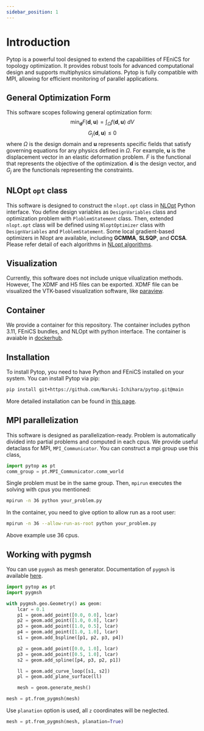 ```yaml
---
sidebar_position: 1
---
```


# Introduction

Pytop is a powerful tool designed to extend the capabilities of FEniCS for topology optimization. It provides robust tools for advanced computational design and supports multiphysics simulations. Pytop is fully compatible with MPI, allowing for efficient monitoring of parallel applications.

## General Optimization Form

This software scopes following general optimization form:
$$
\min_{\bm d} F(\bm d, \bm u) = \int_\Omega f(\bm d, \bm u) \ dV
$$
$$
G_j(\bm d, \bm u) \leq 0
$$
where $\Omega$ is the design domain and $\bm u$ represents specific fields that satisfy governing equations for any physics defined in $\Omega$. For example, $\bm u$ is the displacement vector in an elastic deformation problem. $F$ is the functional that represents the objective of the optimization. $\bm d$ is the design vector, and $G_j$ are the functionals representing the constraints.

## NLOpt ```opt``` class

This software is designed to construct the ```nlopt.opt``` class in [NLOpt](https://nlopt.readthedocs.io/en/latest/NLopt_Python_Reference/) Python interface.
You define design variables as ```DesignVariables``` class and optimization problem with ```PloblemStatement``` class. Then, extended ```nlopt.opt``` class will be defined using ```NloptOptimizer``` class with
```DesignVariables``` and ```PloblemStatement```. Some local gradient-based optimizers in Nlopt are available, including **GCMMA**, **SLSQP**, and **CCSA**. Please refer detail of each algorithms in [NLopt algorithms](https://nlopt.readthedocs.io/en/latest/NLopt_Algorithms/). 

## Visualization
Currently, this software does not include unique vilualization methods. However, The XDMF and H5 files can be exported. XDMF file can be visualized the VTK-based visualization software, like [paraview](https://www.paraview.org/).


## Container

We provide a container for this repository. The container includes python 3.11, FEniCS bundles, and NLOpt with python interface.
The container is avaiable in [dockerhub](https://hub.docker.com/repository/docker/ichiharanaruki/pytop/general).

## Installation

To install Pytop, you need to have Python and FEniCS installed on your system. You can install Pytop via pip:

```bash
pip install git+https://github.com/Naruki-Ichihara/pytop.git@main
```

More detailed installation can be found in [this page](/docs/Getting-started/Installing-pytop).

## MPI parallelization
This software is designed as parallelization-ready. Problem is automatically divided into partial problems and computed in each cpus. We provide useful detaclass for MPI, `MPI_Communicator`. You can construct a mpi group use this class,
```python
import pytop as pt
comm_group = pt.MPI_Communicator.comm_world
```
Single problem must be in the same group. Then, `mpirun` executes the solving with cpus you mentioned:
```bash
mpirun -n 36 python your_problem.py
```
In the container, you need to give option to allow run as a root user:
```bash
mpirun -n 36 --allow-run-as-root python your_problem.py
```
Above example use 36 cpus. 

## Working with pygmsh
You can use ```pygmsh``` as mesh generator.
Documentation of ```pygmsh``` is available [here](https://pygmsh.readthedocs.io/en/latest/).
```python
import pytop as pt
import pygmsh

with pygmsh.geo.Geometry() as geom:
    lcar = 0.1
    p1 = geom.add_point([0.0, 0.0], lcar)
    p2 = geom.add_point([1.0, 0.0], lcar)
    p3 = geom.add_point([1.0, 0.5], lcar)
    p4 = geom.add_point([1.0, 1.0], lcar)
    s1 = geom.add_bspline([p1, p2, p3, p4])

    p2 = geom.add_point([0.0, 1.0], lcar)
    p3 = geom.add_point([0.5, 1.0], lcar)
    s2 = geom.add_spline([p4, p3, p2, p1])

    ll = geom.add_curve_loop([s1, s2])
    pl = geom.add_plane_surface(ll)

    mesh = geom.generate_mesh()

mesh = pt.from_pygmsh(mesh)
```

Use ```planation``` option is used, all ```z``` coordinates will be neglected.
```python
mesh = pt.from_pygmsh(mesh, planation=True)
```